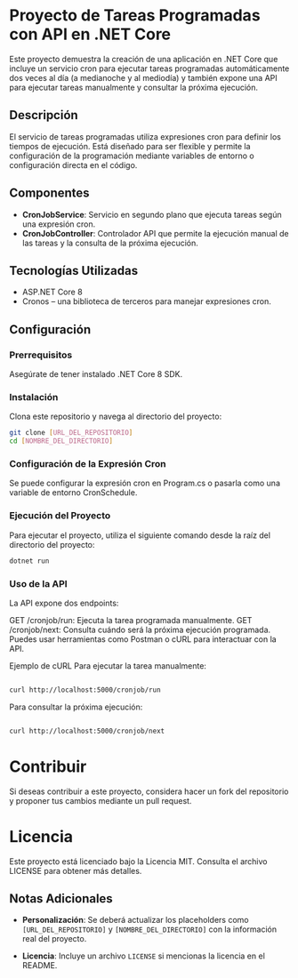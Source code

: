 # Proyecto de Tareas Programadas con API en .NET Core

Este proyecto demuestra la creación de una aplicación en .NET Core que incluye un servicio cron para ejecutar tareas programadas automáticamente dos veces al día (a medianoche y al mediodía) y también expone una API para ejecutar tareas manualmente y consultar la próxima ejecución.

## Descripción

El servicio de tareas programadas utiliza expresiones cron para definir los tiempos de ejecución. Está diseñado para ser flexible y permite la configuración de la programación mediante variables de entorno o configuración directa en el código.

## Componentes

- **CronJobService**: Servicio en segundo plano que ejecuta tareas según una expresión cron.
- **CronJobController**: Controlador API que permite la ejecución manual de las tareas y la consulta de la próxima ejecución.

## Tecnologías Utilizadas

- ASP.NET Core 8
- Cronos – una biblioteca de terceros para manejar expresiones cron.

## Configuración

### Prerrequisitos

Asegúrate de tener instalado .NET Core 8 SDK.

### Instalación

Clona este repositorio y navega al directorio del proyecto:

```bash
git clone [URL_DEL_REPOSITORIO]
cd [NOMBRE_DEL_DIRECTORIO]
```

### Configuración de la Expresión Cron
Se puede configurar la expresión cron en Program.cs o pasarla como una variable de entorno CronSchedule.

### Ejecución del Proyecto
Para ejecutar el proyecto, utiliza el siguiente comando desde la raíz del directorio del proyecto:


```bash
dotnet run

```

### Uso de la API
La API expone dos endpoints:

GET /cronjob/run: Ejecuta la tarea programada manualmente.
GET /cronjob/next: Consulta cuándo será la próxima ejecución programada.
Puedes usar herramientas como Postman o cURL para interactuar con la API.

Ejemplo de cURL
Para ejecutar la tarea manualmente:

```bash

curl http://localhost:5000/cronjob/run

```
Para consultar la próxima ejecución:

```bash

curl http://localhost:5000/cronjob/next
```

# Contribuir
Si deseas contribuir a este proyecto, considera hacer un fork del repositorio y proponer tus cambios mediante un pull request.

# Licencia
Este proyecto está licenciado bajo la Licencia MIT. Consulta el archivo LICENSE para obtener más detalles.

## Notas Adicionales

- **Personalización**: Se deberá actualizar los placeholders como `[URL_DEL_REPOSITORIO]` y `[NOMBRE_DEL_DIRECTORIO]` con la información real del proyecto.

- **Licencia**: Incluye un archivo `LICENSE` si mencionas la licencia en el README.
